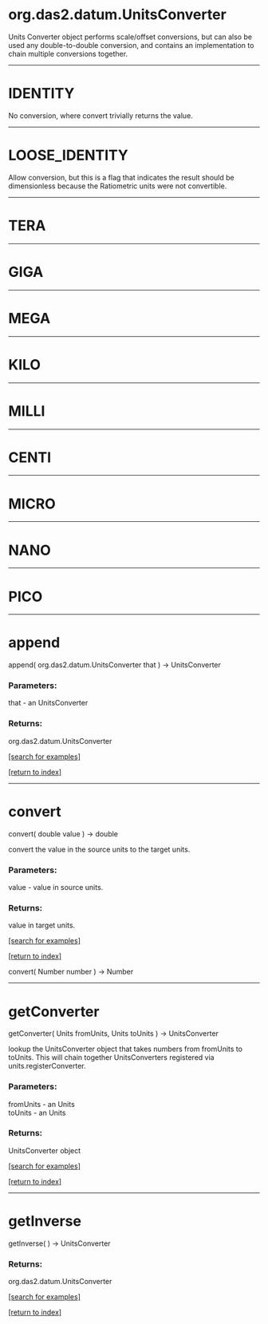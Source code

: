 # org.das2.datum.UnitsConverter

Units Converter object performs scale/offset conversions, but can
 also be used any double-to-double conversion, and contains an
 implementation to chain multiple conversions together.

***
<a name="IDENTITY"></a>
# IDENTITY

No conversion, where convert trivially returns the value.

***
<a name="LOOSE_IDENTITY"></a>
# LOOSE_IDENTITY

Allow conversion, but this is a flag that indicates the result 
 should be dimensionless because the Ratiometric units were
 not convertible.

***
<a name="TERA"></a>
# TERA



***
<a name="GIGA"></a>
# GIGA



***
<a name="MEGA"></a>
# MEGA



***
<a name="KILO"></a>
# KILO



***
<a name="MILLI"></a>
# MILLI



***
<a name="CENTI"></a>
# CENTI



***
<a name="MICRO"></a>
# MICRO



***
<a name="NANO"></a>
# NANO



***
<a name="PICO"></a>
# PICO



***
<a name="append"></a>
# append
append( org.das2.datum.UnitsConverter that ) &rarr; UnitsConverter



### Parameters:
that - an UnitsConverter

### Returns:
org.das2.datum.UnitsConverter


<a href="https://github.com/autoplot/dev/search?q=append&unscoped_q=append">[search for examples]</a>

<a href="https://github.com/autoplot/documentation/blob/master/javadoc/index-all.md">[return to index]</a>

***
<a name="convert"></a>
# convert
convert( double value ) &rarr; double

convert the value in the source units to the target units.

### Parameters:
value - value in source units.

### Returns:
value in target units.

<a href="https://github.com/autoplot/dev/search?q=convert&unscoped_q=convert">[search for examples]</a>

<a href="https://github.com/autoplot/documentation/blob/master/javadoc/index-all.md">[return to index]</a>

convert( Number number ) &rarr; Number<br>
***
<a name="getConverter"></a>
# getConverter
getConverter( Units fromUnits, Units toUnits ) &rarr; UnitsConverter

lookup the UnitsConverter object that takes numbers from fromUnits to toUnits.
 This will chain together UnitsConverters registered via units.registerConverter.

### Parameters:
fromUnits - an Units
<br>toUnits - an Units

### Returns:
UnitsConverter object

<a href="https://github.com/autoplot/dev/search?q=getConverter&unscoped_q=getConverter">[search for examples]</a>

<a href="https://github.com/autoplot/documentation/blob/master/javadoc/index-all.md">[return to index]</a>

***
<a name="getInverse"></a>
# getInverse
getInverse(  ) &rarr; UnitsConverter



### Returns:
org.das2.datum.UnitsConverter


<a href="https://github.com/autoplot/dev/search?q=getInverse&unscoped_q=getInverse">[search for examples]</a>

<a href="https://github.com/autoplot/documentation/blob/master/javadoc/index-all.md">[return to index]</a>

